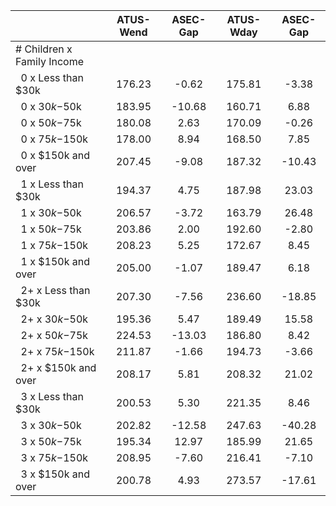 
|                      |    ATUS-Wend |     ASEC-Gap |    ATUS-Wday |     ASEC-Gap |
| -------------------- | :----------: | :----------: | :----------: | :----------: |
| # Children x Family Income |              |              |              |              |
| &nbsp;&nbsp;0 x Less than $30k |       176.23 |        -0.62 |       175.81 |        -3.38 |
| &nbsp;&nbsp;0 x $30k-$50k |       183.95 |       -10.68 |       160.71 |         6.88 |
| &nbsp;&nbsp;0 x $50k-$75k |       180.08 |         2.63 |       170.09 |        -0.26 |
| &nbsp;&nbsp;0 x $75k-$150k |       178.00 |         8.94 |       168.50 |         7.85 |
| &nbsp;&nbsp;0 x $150k and over |       207.45 |        -9.08 |       187.32 |       -10.43 |
| &nbsp;&nbsp;1 x Less than $30k |       194.37 |         4.75 |       187.98 |        23.03 |
| &nbsp;&nbsp;1 x $30k-$50k |       206.57 |        -3.72 |       163.79 |        26.48 |
| &nbsp;&nbsp;1 x $50k-$75k |       203.86 |         2.00 |       192.60 |        -2.80 |
| &nbsp;&nbsp;1 x $75k-$150k |       208.23 |         5.25 |       172.67 |         8.45 |
| &nbsp;&nbsp;1 x $150k and over |       205.00 |        -1.07 |       189.47 |         6.18 |
| &nbsp;&nbsp;2+ x Less than $30k |       207.30 |        -7.56 |       236.60 |       -18.85 |
| &nbsp;&nbsp;2+ x $30k-$50k |       195.36 |         5.47 |       189.49 |        15.58 |
| &nbsp;&nbsp;2+ x $50k-$75k |       224.53 |       -13.03 |       186.80 |         8.42 |
| &nbsp;&nbsp;2+ x $75k-$150k |       211.87 |        -1.66 |       194.73 |        -3.66 |
| &nbsp;&nbsp;2+ x $150k and over |       208.17 |         5.81 |       208.32 |        21.02 |
| &nbsp;&nbsp;3 x Less than $30k |       200.53 |         5.30 |       221.35 |         8.46 |
| &nbsp;&nbsp;3 x $30k-$50k |       202.82 |       -12.58 |       247.63 |       -40.28 |
| &nbsp;&nbsp;3 x $50k-$75k |       195.34 |        12.97 |       185.99 |        21.65 |
| &nbsp;&nbsp;3 x $75k-$150k |       208.95 |        -7.60 |       216.41 |        -7.10 |
| &nbsp;&nbsp;3 x $150k and over |       200.78 |         4.93 |       273.57 |       -17.61 |

